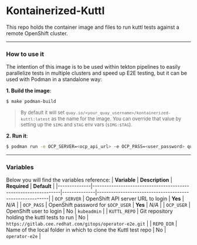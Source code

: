 # Kontainerized-Kuttl 
This repo holds the container image and files to run kuttl tests against a remote OpenShift cluster.

---
### How to use it
The intention of this image is to be used within tekton pipelines to easily parallelize tests in multiple clusters and speed up E2E testing, but it can be used with Podman in a standalone way:

**1. Build the image**:

```bash
$ make podman-build
```
>	<font size="2">By default it will set `quay.io/<your_quay_username>/kontainerized-kuttl:latest` as the name for the image.</font>
>   <font size="2">You can override that value by setting up the `$IMG` and `$TAG` env vars (`$IMG:$TAG`).</font>

**2. Run it**:

```bash
$ podman run -e OCP_SERVER=<ocp_api_url> -e OCP_PASS=<user_password> quay.io/<your_user>/kontainerized-kuttl
```

---
### Variables
Below you will find the variables reference:
| **Variable** | **Description**                                                | **Required** | **Default**                                             |
|--------------|----------------------------------------------------------------|--------------|---------------------------------------------------------|
| `OCP_SERVER` | OpenShift API server URL to login                              | **Yes**      | *N/A*                                                   |
| `OCP_PASS`   | OpenShift password for `$OCP_USER`                             | **Yes**      | *N/A*                                                   |
| `OCP_USER`   | OpenShift user to login                                        | No           | `kubeadmin`                                             |
| `KUTTL_REPO` | Git repository holding the kuttl tests to run                  | No           | `https://gitlab.cee.redhat.com/gitops/operator-e2e.git` |
| `REPO_DIR`   | Name of the local folder in which to clone the Kuttl test repo | No           | `operator-e2e`                                          |
